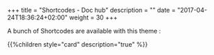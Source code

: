 +++
title = "Shortcodes - Doc hub"
description = ""
date = "2017-04-24T18:36:24+02:00"
weight = 30
+++

A bunch of Shortcodes are available with this theme :

{{%children style="card" description="true" %}}
